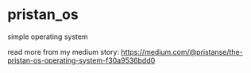 # pristan_os
simple operating system 

read more from my medium story:
https://medium.com/@pristanse/the-pristan-os-operating-system-f30a9536bdd0
